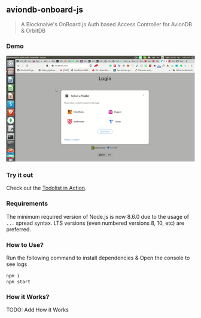## aviondb-onboard-js

> A Blocknaive's OnBoard.js Auth based Access Controller for AvionDB & OrbitDB

### Demo

![Blocknaive's OnBoard.js based Auth with AvionDB](./assets/aviondb-blocknative.gif)

### Try it out

Check out the [Todolist in Action](https://bit.ly/aviondb-onboard).

### Requirements

The minimum required version of Node.js is now 8.6.0 due to the usage of `...` spread syntax. LTS versions (even numbered versions 8, 10, etc) are preferred.

### How to Use?

Run the following command to install dependencies & Open the console to see logs

```
npm i
npm start
```

### How it Works?

TODO: Add How it Works
